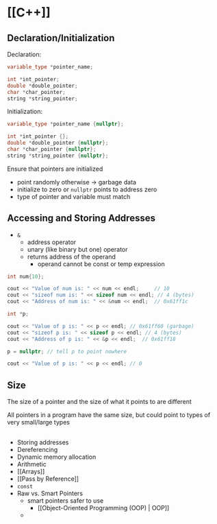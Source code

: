 # [[C++]]

## Declaration/Initialization

Declaration:

```cpp
variable_type *pointer_name;

int *int_pointer;
double *double_pointer;
char *char_pointer;
string *string_pointer;
```

Initialization:

```cpp
variable_type *pointer_name {nullptr};

int *int_pointer {};
double *double_pointer {nullptr};
char *char_pointer {nullptr};
string *string_pointer {nullptr};
```

Ensure that pointers are initialized
- point randomly otherwise -> garbage data
- initialize to zero or `nullptr` points to address zero
- type of pointer and variable must match

## Accessing and Storing Addresses

- `&`
	- address operator
	- unary (like binary but one) operator
	- returns address of the operand
		- operand cannot be const or temp expression
	
```cpp
int num{10};

cout << "Value of num is: " << num << endl; 	// 10
cout << "sizeof num is: " << sizeof num << endl; // 4 (bytes)
cout << "Address of num is: " << &num << endl; 	// 0x61ff1c
```

```cpp
int *p;

cout << "Value of p is: " << p << endl; // 0x61ff60 (garbage)
cout << "sizeof p is: " << sizeof p << endl; // 4 (bytes)
cout << "Address of p is: " << &p << endl; 	// 0x61ff18

p = nullptr; // tell p to point nowhere

cout << "Value of p is: " << p << endl; // 0
```

## Size

The size of a pointer and the size of what it points to are different

All pointers in a program have the same size, but could point to types of very small/large types

##


- Storing addresses
- Dereferencing
- Dynamic memory allocation
- Arithmetic
- [[Arrays]]
- [[Pass by Reference]]
- `const`
- Raw vs. Smart Pointers
	- smart pointers safer to use
		- [[Object-Oriented Programming (OOP) | OOP]]
	- 